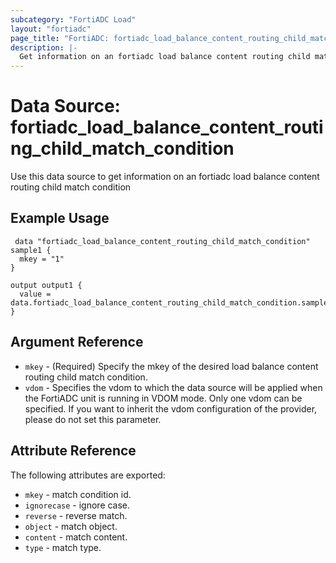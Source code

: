```yaml
---
subcategory: "FortiADC Load"
layout: "fortiadc"
page_title: "FortiADC: fortiadc_load_balance_content_routing_child_match_condition"
description: |-
  Get information on an fortiadc load balance content routing child match condition
---
```


# Data Source: fortiadc_load_balance_content_routing_child_match_condition
Use this data source to get information on an fortiadc load balance content routing child match condition

## Example Usage

```hcl
 data "fortiadc_load_balance_content_routing_child_match_condition" sample1 {
  mkey = "1"
}

output output1 {
  value = data.fortiadc_load_balance_content_routing_child_match_condition.sample1
}
```

## Argument Reference
* `mkey` - (Required) Specify the mkey of the desired  load balance content routing child match condition.
* `vdom` - Specifies the vdom to which the data source will be applied when the FortiADC unit is running in VDOM mode. Only one vdom can be specified. If you want to inherit the vdom configuration of the provider, please do not set this parameter.


## Attribute Reference

The following attributes are exported:

* `mkey` - match condition id.
* `ignorecase` - ignore case. 
* `reverse` - reverse match. 
* `object` - match object. 
* `content` - match content. 
* `type` - match type. 

